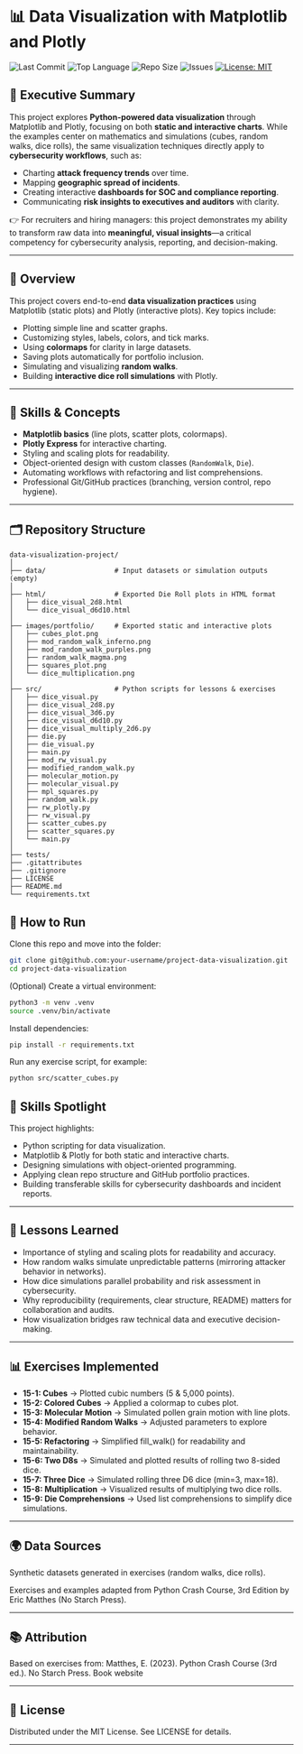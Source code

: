 # 📊 Data Visualization with Matplotlib and Plotly  

<!-- 📛 Project Badges -->
![Last Commit](https://img.shields.io/github/last-commit/DigiFenix777/python-crash-course-data-visualization-project)
![Top Language](https://img.shields.io/github/languages/top/DigiFenix777/python-crash-course-data-visualization-project)
![Repo Size](https://img.shields.io/github/repo-size/DigiFenix777/python-crash-course-data-visualization-project)
![Issues](https://img.shields.io/github/issues/DigiFenix777/python-crash-course-data-visualization-project)
[![License: MIT](https://img.shields.io/badge/License-MIT-green.svg)](LICENSE)


## 🔑 Executive Summary  
This project explores **Python-powered data visualization** through Matplotlib and Plotly, focusing on both **static and interactive charts**. While the examples center on mathematics and simulations (cubes, random walks, dice rolls), the same visualization techniques directly apply to **cybersecurity workflows**, such as:  

- Charting **attack frequency trends** over time.  
- Mapping **geographic spread of incidents**.  
- Creating interactive **dashboards for SOC and compliance reporting**.  
- Communicating **risk insights to executives and auditors** with clarity.  

👉 For recruiters and hiring managers: this project demonstrates my ability to transform raw data into **meaningful, visual insights**—a critical competency for cybersecurity analysis, reporting, and decision-making.  

---

## 📌 Overview  

This project covers end-to-end **data visualization practices** using Matplotlib (static plots) and Plotly (interactive plots). Key topics include:  

- Plotting simple line and scatter graphs.  
- Customizing styles, labels, colors, and tick marks.  
- Using **colormaps** for clarity in large datasets.  
- Saving plots automatically for portfolio inclusion.  
- Simulating and visualizing **random walks**.  
- Building **interactive dice roll simulations** with Plotly.  

---

## 🧠 Skills & Concepts  

- **Matplotlib basics** (line plots, scatter plots, colormaps).  
- **Plotly Express** for interactive charting.  
- Styling and scaling plots for readability.  
- Object-oriented design with custom classes (`RandomWalk`, `Die`).  
- Automating workflows with refactoring and list comprehensions.  
- Professional Git/GitHub practices (branching, version control, repo hygiene).  

---

## 🗂️ Repository Structure  

```plaintext
data-visualization-project/
│
├── data/                 # Input datasets or simulation outputs (empty)
│ 
├── html/                 # Exported Die Roll plots in HTML format
│   ├── dice_visual_2d8.html
│   └── dice_visual_d6d10.html
│
├── images/portfolio/     # Exported static and interactive plots
│   ├── cubes_plot.png
│   ├── mod_random_walk_inferno.png
│   ├── mod_random_walk_purples.png
│   ├── random_walk_magma.png
│   ├── squares_plot.png
│   └── dice_multiplication.png
│
├── src/                  # Python scripts for lessons & exercises
│   ├── dice_visual.py
│   ├── dice_visual_2d8.py
│   ├── dice_visual_3d6.py
│   ├── dice_visual_d6d10.py
│   ├── dice_visual_multiply_2d6.py
│   ├── die.py
│   ├── die_visual.py
│   ├── main.py
│   ├── mod_rw_visual.py
│   ├── modified_random_walk.py
│   ├── molecular_motion.py
│   ├── molecular_visual.py
│   ├── mpl_squares.py
│   ├── random_walk.py
│   ├── rw_plotly.py
│   ├── rw_visual.py
│   ├── scatter_cubes.py
│   ├── scatter_squares.py
│   └── main.py
│
├── tests/
├── .gitattributes
├── .gitignore
├── LICENSE
├── README.md
└── requirements.txt
```
## 🚀 How to Run

Clone this repo and move into the folder:
```bash
git clone git@github.com:your-username/project-data-visualization.git
cd project-data-visualization
```

(Optional) Create a virtual environment:
```bash
python3 -m venv .venv
source .venv/bin/activate
```

Install dependencies:
```bash
pip install -r requirements.txt
```

Run any exercise script, for example:
```bash
python src/scatter_cubes.py
```
## 🔎 Skills Spotlight


This project highlights:
- Python scripting for data visualization.
- Matplotlib & Plotly for both static and interactive charts.
- Designing simulations with object-oriented programming.
- Applying clean repo structure and GitHub portfolio practices.
- Building transferable skills for cybersecurity dashboards and incident reports.


---


## 📝 Lessons Learned

- Importance of styling and scaling plots for readability and accuracy.
- How random walks simulate unpredictable patterns (mirroring attacker behavior in networks).
- How dice simulations parallel probability and risk assessment in cybersecurity.
- Why reproducibility (requirements, clear structure, README) matters for collaboration and audits.
- How visualization bridges raw technical data and executive decision-making.

---


## 📊 Exercises Implemented

- **15-1: Cubes** → Plotted cubic numbers (5 & 5,000 points).
- **15-2: Colored Cubes** → Applied a colormap to cubes plot.
- **15-3: Molecular Motion** → Simulated pollen grain motion with line plots.
- **15-4: Modified Random Walks** → Adjusted parameters to explore behavior.
- **15-5: Refactoring** → Simplified fill_walk() for readability and maintainability.
- **15-6: Two D8s** → Simulated and plotted results of rolling two 8-sided dice.
- **15-7: Three Dice** → Simulated rolling three D6 dice (min=3, max=18).
- **15-8: Multiplication** → Visualized results of multiplying two dice rolls.
- **15-9: Die Comprehensions** → Used list comprehensions to simplify dice simulations.

---


## 🌍 Data Sources

Synthetic datasets generated in exercises (random walks, dice rolls).

Exercises and examples adapted from Python Crash Course, 3rd Edition by Eric Matthes (No Starch Press).


---


## 📚 Attribution

Based on exercises from:
Matthes, E. (2023). Python Crash Course (3rd ed.). No Starch Press.
Book website

---


## 🧩 License

Distributed under the MIT License.
See LICENSE for details.

---